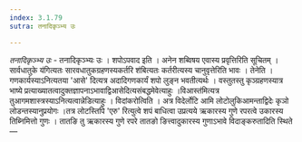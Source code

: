 ```yaml
---
index: 3.1.79
sutra: तनादिकृञ्भ्य उः

---
```

_तनादिकृञ्भ्य उः_ - तनादिकृञ्भ्यः उः । शपोऽपवाद इति । अनेन शब्विषय एवास्य प्रवृत्तिरिति सूचितम् ।सार्वधातुके य॑गित्यतः सारवधातुकग्रहणस्यकर्तरि श॑बित्यतः कर्तरीत्यस्य चानुवृत्तेरिति भावः । तेनेति । गणकार्यस्याऽनित्यतया 'आसे' दित्यत्र अदादिगणकार्यं शपो लुङ्न भवतीत्यर्थः । वस्तुतस्तु कृञ्ग्रहणस्यात्र भाष्ये प्रत्याख्यातत्वादुक्तज्ञापनाऽभावाद्विआसेदित्यसंबद्धमेवेत्याहुः ।विआस्त॑मित्यत्र तुआगमशास्त्रस्याऽनित्यत्वान्नेडित्याहुः । विदांकरोत्विति । अत्र विदेर्लोटि आमि लोटोलुकिआमन्ताद्विदेः कृञो लोडन्तस्यानुप्रयोगः ।तत्र लोटस्तिपि 'एरु' रित्युत्वे शपं बाधित्वा उप्रत्यये ऋकारस्य गुणे रपरत्वे उकारस्य तिब्निमित्तो गुणः । तातङि तु ऋकारस्य गुणे रपरे तातङो ङित्त्वादुकारस्य गुणाऽभावे विदाङ्करुतादिति स्थिते —